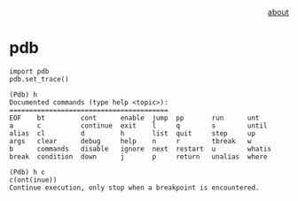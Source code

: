 <div align="right">
<a href="https://github.com/losophy/raindrop/blob/master/README.md">  about</a>
</div> 

# pdb
```
import pdb
pdb.set_trace()
```

```
(Pdb) h
Documented commands (type help <topic>):
========================================
EOF    bt         cont      enable  jump  pp       run      unt
a      c          continue  exit    l     q        s        until
alias  cl         d         h       list  quit     step     up
args   clear      debug     help    n     r        tbreak   w
b      commands   disable   ignore  next  restart  u        whatis
break  condition  down      j       p     return   unalias  where

(Pdb) h c
c(ont(inue))
Continue execution, only stop when a breakpoint is encountered.
```